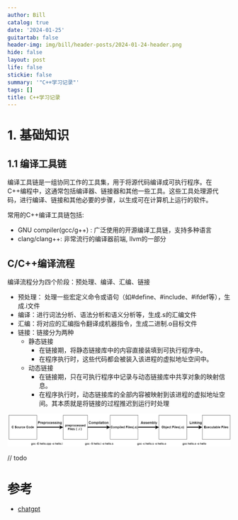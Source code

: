 ```yaml
---
author: Bill
catalog: true
date: '2024-01-25'
guitartab: false
header-img: img/bill/header-posts/2024-01-24-header.png
hide: false
layout: post
life: false
stickie: false
summary: '"C++学习记录"'
tags: []
title: C++学习记录
---
```

# 1. 基础知识

## 1.1 编译工具链

编译工具链是一组协同工作的工具集，用于将源代码编译成可执行程序。在C++编程中，这通常包括编译器、链接器和其他一些工具。这些工具处理源代码，进行编译、链接和其他必要的步骤，以生成可在计算机上运行的软件。

常用的C++编译工具链包括:

*   GNU compiler(gcc/g++) : 广泛使用的开源编译工具链，支持多种语言
*   clang/clang++: 非常流行的编译器前端, llvm的一部分

## C/C++编译流程

编译流程分为四个阶段：预处理、编译、汇编、链接

*   预处理： 处理一些宏定义命令或语句（如#define、#include、#ifdef等），生成.i文件
*   编译：进行词法分析、语法分析和语义分析等，生成.s的汇编文件
*   汇编：将对应的汇编指令翻译成机器指令，生成二进制.o目标文件
*   链接：链接分为两种
    *   静态链接
        *   在链接期，将静态链接库中的内容直接装填到可执行程序中。
        *   在程序执行时，这些代码都会被装入该进程的虚拟地址空间中。
    *   动态链接
        *   在链接期，只在可执行程序中记录与动态链接库中共享对象的映射信息。
        *   在程序执行时，动态链接库的全部内容被映射到该进程的虚拟地址空间。其本质就是将链接的过程推迟到运行时处理

![C/C++编译流程图](/img/bill/in-posts/images/WEBRESOURCE488bb743b37ddd7dc7035c98a2bd8baccompile.png)

// todo

# 参考

*   [chatgpt](https://chat.openai.com/)

